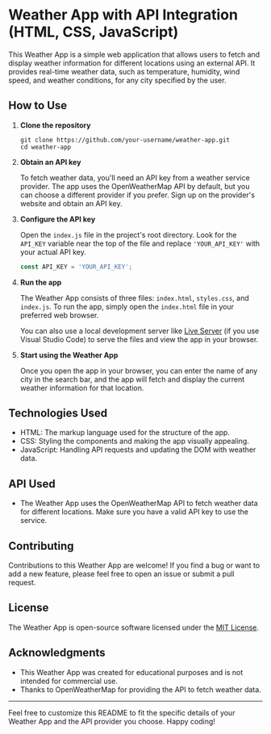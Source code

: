 # Weather App with API Integration (HTML, CSS, JavaScript)

This Weather App is a simple web application that allows users to fetch and display weather information for different locations using an external API. It provides real-time weather data, such as temperature, humidity, wind speed, and weather conditions, for any city specified by the user.

## How to Use

1. **Clone the repository**

   ```
   git clone https://github.com/your-username/weather-app.git
   cd weather-app
   ```

2. **Obtain an API key**

   To fetch weather data, you'll need an API key from a weather service provider. The app uses the OpenWeatherMap API by default, but you can choose a different provider if you prefer. Sign up on the provider's website and obtain an API key.

3. **Configure the API key**

   Open the `index.js` file in the project's root directory. Look for the `API_KEY` variable near the top of the file and replace `'YOUR_API_KEY'` with your actual API key.

   ```javascript
   const API_KEY = 'YOUR_API_KEY';
   ```

4. **Run the app**

   The Weather App consists of three files: `index.html`, `styles.css`, and `index.js`. To run the app, simply open the `index.html` file in your preferred web browser.

   You can also use a local development server like [Live Server](https://marketplace.visualstudio.com/items?itemName=ritwickdey.LiveServer) (if you use Visual Studio Code) to serve the files and view the app in your browser.

5. **Start using the Weather App**

   Once you open the app in your browser, you can enter the name of any city in the search bar, and the app will fetch and display the current weather information for that location.

## Technologies Used

- HTML: The markup language used for the structure of the app.
- CSS: Styling the components and making the app visually appealing.
- JavaScript: Handling API requests and updating the DOM with weather data.

## API Used

- The Weather App uses the OpenWeatherMap API to fetch weather data for different locations. Make sure you have a valid API key to use the service.

## Contributing

Contributions to this Weather App are welcome! If you find a bug or want to add a new feature, please feel free to open an issue or submit a pull request.

## License

The Weather App is open-source software licensed under the [MIT License](LICENSE).

## Acknowledgments

- This Weather App was created for educational purposes and is not intended for commercial use.
- Thanks to OpenWeatherMap for providing the API to fetch weather data.

---

Feel free to customize this README to fit the specific details of your Weather App and the API provider you choose. Happy coding!
